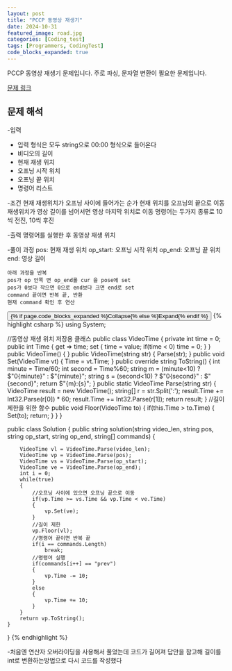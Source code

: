 ```yaml
---
layout: post
title: "PCCP 동영상 재생기"
date: 2024-10-31
featured_image: road.jpg
categories: [Coding_test]
tags: [Programmers, CodingTest]
code_blocks_expanded: true
---
```



PCCP 동영상 재생기 문제입니다. 주로 파싱, 문자열 변환이 필요한 문제입니다.

[문제 링크](https://school.programmers.co.kr/learn/courses/30/lessons/258712)

## 문제 해석

-입력
- 입력 형식은 모두 string으로 00:00 형식으로 들어온다
- 비디오의 길이 
- 현재 재생 위치
- 오프닝 시작 위치
- 오프닝 끝 위치
- 명령어 리스트

-조건
현재 재생위치가 오프닝 사이에 들어가는 순가 현재 위치를 오프닝의 끝으로 이동
재생위치가 영상 길이를 넘어서면 영상 마지막 위치로 이동
명령어는 두가지 종류로 10씩 전진, 10씩 후진

-출력
명령어를 실행한 후 동영상 재생 위치

-풀이 과정
pos: 현재 재생 위치
op_start: 오프닝 시작 위치
op_end: 오프닝 끝 위치
end: 영상 길이

    아래 과정을 반복
    pos가 op 안쪽 면 op_end롤 cur 을 pose에 set
    pos가 0보다 작으면 0으로 end보다 크면 end로 set
    command 끝이면 반복 끝, 반환
    현재 command 확인 후 연산



<div class="code-block-container {% if page.code_blocks_expanded %}expanded{% endif %}">
    <button class="code-toggle">{% if page.code_blocks_expanded %}Collapse{% else %}Expand{% endif %}</button>
    {% highlight csharp %}
using System;

//동영상 재생 위치 저장용 클래스
public class VideoTime
{
    private int time = 0;
    public int Time
    {
        get => time;
        set
        {
            time = value;
            if(time < 0)
                time = 0;
        }
    }
    public VideoTime()
    {
    }
    public VideoTime(string str)
    {
        Parse(str);
    }
    public void Set(VideoTime vt)
    {
        Time = vt.Time;
    }
    public override string ToString()
    {
        int minute = Time/60;
        int second = Time%60;
        string m = (minute<10) ? $"0{minute}" : $"{minute}";
        string s = (second<10) ? $"0{second}" : $"{second}";
        return $"{m}:{s}";
    }
    public static VideoTime Parse(string str)
    {
        VideoTime result = new VideoTime();
        string[] r = str.Split(':');
        result.Time += Int32.Parse(r[0]) * 60;
        result.Time += Int32.Parse(r[1]);
        return result;
    }
    //길이 제한을 위한 함수
    public void Floor(VideoTime to)
    {
        if(this.Time > to.Time)
        {
            Set(to);
            return;
        }
    }
}

public class Solution {
    public string solution(string video_len, string pos, string op_start, string op_end, string[] commands) {
        
        VideoTime vl = VideoTime.Parse(video_len);
        VideoTime vp = VideoTime.Parse(pos);
        VideoTime vs = VideoTime.Parse(op_start);
        VideoTime ve = VideoTime.Parse(op_end);
        int i = 0;
        while(true)
        {
            //오프닝 사이에 있으면 오프닝 끝으로 이동
            if(vp.Time >= vs.Time && vp.Time < ve.Time)
            {
                vp.Set(ve);
            }
            //길이 제한
            vp.Floor(vl);
            //명령어 끝이면 반복 끝
            if(i == commands.Length)
                break;
            //명령어 실행
            if(commands[i++] == "prev")
            {
                vp.Time -= 10;
            }
            else
            {
                vp.Time += 10;
            }
        }
        return vp.ToString();
    }
}
    {% endhighlight %}
</div>

-처음엔 연산자 오버라이딩을 사용해서 풀었는데 코드가 길어져 답안을 참고해 길이를 int로 변환하는방법으로 다시 코드를 작성했다